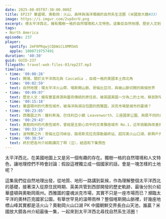 ```yaml
---
date: 2025-08-05T07:30:00.000Z
title: EP237 華盛頓、奧勒岡：火山、森林與海洋環繞的自然系生活圈 (米國放大鏡#33)
image: https://i.imgur.com/2vp8xrU.png
excerpt: 德太平洋西北，擁有獨樹一格的自然環境和人文特色。這集從自然地理、歷史人文到各州城市景點介紹，帶您一起尋找火山、森林與海洋環繞的自然系生活圈！
tags:
- North America
episode: 237
player:
  spotify: 2mF0PRqwjCQbWiCLOMM3mS
  apple: 1000719757491
duration: '40:30'
guid: GUID-237
filepath: travel-wok-files-03/ep237.mp3
timeline:
- time: '00:00:28'
  text: 開場，關於太平洋西北與 Cascadia ，自成一格的美國本土西北角
- time: '00:02:59'
  text: 自然地理：環太平洋火山帶、喀斯開山脈、哥倫比亞河，與被山脈切開的兩個世界
- time: '00:09:07'
  text: 歷史人文：擁有豐富資源與藝術傳統的原住民，被英國美國一分為二的土地，移民對早期開發歷史的重要性
- time: '00:15:18'
  text: 華盛頓州的代表性城市，被海洋與湖泊包圍的西雅圖，派克市場是城市的靈魂？
- time: '00:23:05'
  text: 西雅圖之外：薩利希海、巴伐利亞小鎮 Leavenworth、三座國家公園、與眾不同的內陸
- time: '00:29:43'
  text: 奧勒岡州的代表性城市，曾經是主廚心目中的文青雅痞城市 No.1，近年挑戰與改善的希望
- time: '00:33:29'
  text: 波特蘭之外：哥倫比亞河峽谷、路易斯克拉克探勘最終站、超完美火山口湖、新興戶外咖聖地 Bend
- time: '00:38:54'
  text: 終於把各州介紹都講完了啊（泣），結語和下集預告
---
```

太平洋西北，在美國地圖上又是另一個有趣的存在。獨樹一格的自然環境和人文特色，讓地理控們不時會討論：假設這裡獨立成一個國家的話，會是一塊怎樣的土地呢？

這集我們從自然地理出發，從地質、地形一路講到氣候，作為理解整個太平洋西北的基礎，接著深入從原住民時期、英美共管到西部開發的歷史軌跡，最後分別介紹華盛頓與奧勒岡兩州。西雅圖的靈魂派克市場，其實不只是一座市場而已？瀕臨太平洋的奧林匹克國家公園，有舉世罕見的溫帶雨林？整個喀斯開山脈裡，好幾座地標山峰其實都是活火山？奧勒岡火山口湖 PK 中國朝鮮交界長白山天池，誰贏？米國放大鏡各州介紹最後一集，一起來到太平洋西北尋找自然系生活圈！
